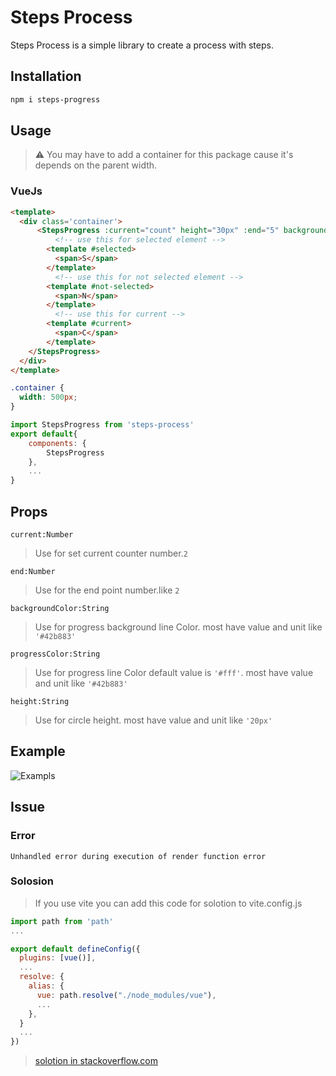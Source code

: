 # Steps Process
<!-- description -->
Steps Process is a simple library to create a process with steps.

## Installation

```bash
npm i steps-progress
```

## Usage

> ⚠ You may have to add a container for this package cause it's depends on the parent width.

### VueJs

```html
<template>
  <div class='container'>
      <StepsProgress :current="count" height="30px" :end="5" backgroundColor="#42b883">
          <!-- use this for selected element -->
        <template #selected>
          <span>S</span>
        </template>
          <!-- use this for not selected element -->
        <template #not-selected>
          <span>N</span>
        </template>
          <!-- use this for current -->
        <template #current>
          <span>C</span>
        </template>
    </StepsProgress>
  </div>
</template>
```

```css
.container {
  width: 500px;
}
```

```js
import StepsProgress from 'steps-process'
export default{
    components: {
        StepsProgress
    },
    ...
}
```

## Props

```current:Number```  
> Use for set current counter number.```2```

 ```end:Number```
> Use for the end point number.like ```2```

 ```backgroundColor:String```
> Use for progress background line Color. most have value and unit like ```'#42b883'```

 ```progressColor:String```
> Use for progress line Color default value is ```'#fff'```. most have value and unit like ```'#42b883'```

 ```height:String```
> Use for circle height. most have value and unit like ```'20px'```

## Example

<!-- gif-->
![Exampls](./Files/videos/exampels.gif)

## Issue

### Error

```Unhandled error during execution of render function error```

### Solosion

> If you use vite you can add this code for solotion to vite.config.js

```js
import path from 'path'
...

export default defineConfig({
  plugins: [vue()],
  ...
  resolve: {
    alias: {
      vue: path.resolve("./node_modules/vue"),
      ...
    },
  }
  ...
})
```

> [solotion in stackoverflow.com](https://stackoverflow.com/questions/72403717/using-vue-slots-in-library-gives-currentrenderinginstance-is-null)
